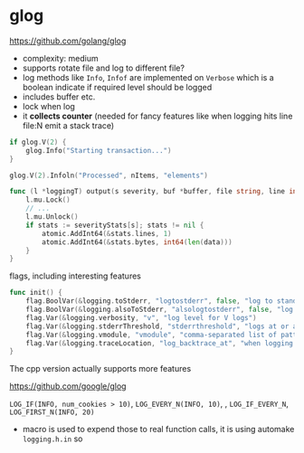 # glog

https://github.com/golang/glog

- complexity: medium
- supports rotate file and log to different file?
- log methods like `Info`, `Infof` are implemented on `Verbose` which is a boolean indicate if required level should be logged
- includes buffer etc.
- lock when log
- it **collects counter** (needed for fancy features like when logging hits line file:N emit a stack trace)

````go
if glog.V(2) {
    glog.Info("Starting transaction...")
}

glog.V(2).Infoln("Processed", nItems, "elements")
````

````go
func (l *loggingT) output(s severity, buf *buffer, file string, line int, alsoToStderr bool) {
	l.mu.Lock()
	// ...
    l.mu.Unlock()
    if stats := severityStats[s]; stats != nil {
        atomic.AddInt64(&stats.lines, 1)
        atomic.AddInt64(&stats.bytes, int64(len(data)))
    }
}
````

flags, including interesting features

````go
func init() {
	flag.BoolVar(&logging.toStderr, "logtostderr", false, "log to standard error instead of files")
    flag.BoolVar(&logging.alsoToStderr, "alsologtostderr", false, "log to standard error as well as files")
    flag.Var(&logging.verbosity, "v", "log level for V logs")
    flag.Var(&logging.stderrThreshold, "stderrthreshold", "logs at or above this threshold go to stderr")
    flag.Var(&logging.vmodule, "vmodule", "comma-separated list of pattern=N settings for file-filtered logging")
    flag.Var(&logging.traceLocation, "log_backtrace_at", "when logging hits line file:N, emit a stack trace")
}
````

The cpp version actually supports more features 

https://github.com/google/glog

`LOG_IF(INFO, num_cookies > 10)`, `LOG_EVERY_N(INFO, 10)`, , `LOG_IF_EVERY_N`, `LOG_FIRST_N(INFO, 20)`

- macro is used to expend those to real function calls, it is using automake `logging.h.in` so